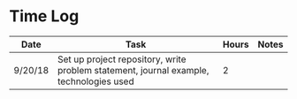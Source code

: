 # Time Log

| Date | Task | Hours | Notes|
|------|------|-------|------|
| 9/20/18| Set up project repository, write problem statement, journal example, technologies used| 2 | |